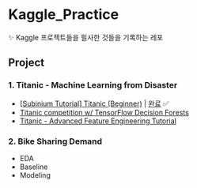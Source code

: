 # Kaggle_Practice
✨ Kaggle 프로젝트들을 필사한 것들을 기록하는 레포

## Project

### 1. Titanic - Machine Learning from Disaster
- [[Subinium Tutorial] Titanic (Beginner)](https://www.kaggle.com/code/subinium/subinium-tutorial-titanic-beginner/notebook) | [완료](https://github.com/scottXchoo/Kaggle_Practice/blob/main/Titanic%20-%20Machine%20Learning%20from%20Disaster/tutorial-titanic-for-beginner.ipynb) ✅
- [Titanic competition w/ TensorFlow Decision Forests](https://www.kaggle.com/code/gusthema/titanic-competition-w-tensorflow-decision-forests)
- [Titanic - Advanced Feature Engineering Tutorial](https://www.kaggle.com/code/gunesevitan/titanic-advanced-feature-engineering-tutorial)

### 2. Bike Sharing Demand
- EDA
- Baseline
- Modeling
